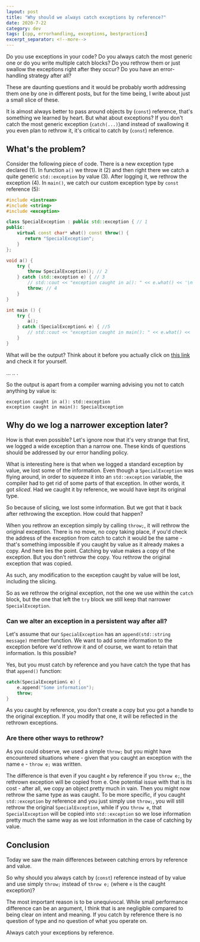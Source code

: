```yaml
---
layout: post
title: "Why should we always catch exceptions by reference?"
date: 2020-7-22
category: dev
tags: [cpp, errorhandling, exceptions, bestpractices]
excerpt_separator: <!--more-->
---
```

Do you use exceptions in your code? Do you always catch the most generic one or do you write multiple catch blocks? Do you rethrow them or just swallow the exceptions right after they occur? Do you have an error-handling strategy after all?
<!--more-->

These are daunting questions and it would be probably worth addressing them one by one in different posts, but for the time being, I write about just a small slice of these. 

It is almost always better to pass around objects by (`const`) reference, that's something we learned by heart. But what about exceptions? If you don't catch the most generic exception (`catch(...)`)and instead of swallowing it you even plan to rethrow it, it's critical to catch by (`const`) reference.

## What's the problem?

Consider the following piece of code. There is a new exception type declared (1). In function `a()` we throw it (2) and then right there we catch a quite generic `std::exception` by value (3). After logging it, we rethrow the exception (4). In `main()`, we catch our custom exception type by `const` reference (5):

```cpp
#include <iostream>
#include <string>
#include <exception>

class SpecialException : public std::exception { // 1
public:
    virtual const char* what() const throw() {
       return "SpecialException";
    }
};

void a() {
    try {
        throw SpecialException(); // 2
    } catch (std::exception e) { // 3
        // std::cout << "exception caught in a(): " << e.what() << '\n';
        throw; // 4
    }
}

int main () {
    try {
        a();
    } catch (SpecialException& e) { //5
        // std::cout << "exception caught in main(): " << e.what() << '\n';
    }
}
```

What will be the output? Think about it before you actually click on [this link](http://coliru.stacked-crooked.com/a/c1f8591d71f76097) and check it for yourself.

...
..
.

So the output is apart from a compiler warning advising you not to catch anything by value is:

```
exception caught in a(): std::exception
exception caught in main(): SpecialException
```

## Why do we log a narrower exception later?

How is that even possible? Let's ignore now that it's very strange that first, we logged a wide exception than a narrow one. These kinds of questions should be addressed by our error handling policy.

What is interesting here is that when we logged a standard exception by value, we lost some of the information. Even though a `SpecialException` was flying around, in order to squeeze it into an `std::exception` variable, the compiler had to get rid of some parts of that exception. In other words, it got _sliced_. Had we caught it by reference, we would have kept its original type.

So because of slicing, we lost some information. But we got that it back after rethrowing the exception. How could that happen?

When you rethrow an exception simply by calling `throw;`, it will rethrow the original exception. There is no move, no copy taking place, if you'd check the address of the exception from catch to catch it would be the same - that's something impossible if you caught by value as it already makes a copy. And here lies the point. Catching by value makes a copy of the exception. But you don't rethrow the copy. You rethrow the original exception that was copied.

As such, any modification to the exception caught by value will be lost, including the slicing.

So as we rethrow the original exception, not the one we use within the `catch` block, but the one that left the `try` block we still keep that narrower `SpecialException`.

### Can we alter an exception in a persistent way after all?

Let's assume that our `SpecialException` has an `append(std::string message)` member function. We want to add some information to the exception before we'd rethrow it and of course, we want to retain that information. Is this possible?

Yes, but you must catch by reference and you have catch the type that has that `append()` function:

```cpp
catch(SpecialException& e) {
    e.append("Some information");
    throw;
}
```

As you caught by reference, you don't create a copy but you got a handle to the original exception. If you modify that one, it will be reflected in the rethrown exceptions.

### Are there other ways to rethrow?

As you could observe, we used a simple `throw;` but you might have encountered situations where - given that you caught an exception with the name `e` - `throw e;`  was written.

The difference is that even if you caught `e` by reference if you `throw e;`, the rethrown exception will be copied from e. One potential issue with that is its cost - after all, we copy an object pretty much in vain. Then you might now rethrow the same type as was caught. To be more specific, if you caught `std::exception` by reference and you just simply use `throw;`, you will still rethrow the original `SpecialException`, while if you `throw e`, that `SpecialException` will be copied into `std::exception` so we lose information pretty much the same way as we lost information in the case of catching by value.

## Conclusion

Today we saw the main differences between catching errors by reference and value.

So why should you always catch by (`const`) reference instead of by value and use simply `throw;` instead of `throw e;` (where `e` is the caught exception)?

The most important reason is to be unequivocal. While small performance difference can be an argument, I think that is are negligible compared to being clear on intent and meaning. If you catch by reference there is no question of type and no question of what you operate on. 

Always catch your exceptions by reference.
